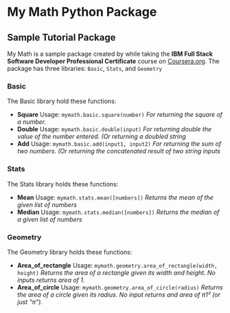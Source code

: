 # My Math Python Package
## Sample Tutorial Package
My Math is a sample package created by while taking the **IBM Full Stack Software Developer Professional Certificate** course on [Coursera.org](https://www.coursera.org/).
The package has three libraries: `Basic`, `Stats`, and `Geometry`

### Basic
The Basic library hold these functions:
* **Square** Usage: `mymath.basic.square(number)`
  *For returning the square of a number.*
* **Double** Usage: `mymath.basic.double(input)`
  *For returning double the value of the number entered. (Or returning a doubled string*
* **Add** Usage: `mymath.basic.add(input1, input2)`
  *For returning the sum of two numbers. (Or returning the concatenated result of two string inputs*

### Stats
The Stats library holds these functions:
* **Mean** Usage: `mymath.stats.mean([numbers])`
  *Returns the mean of the given list of numbers*
*  **Median** Usage: `mymath.stats.median([numbers])`
  *Returns the median of a given list of numbers*

### Geometry
The Geometry library holds these functions:
* **Area_of_rectangle** Usage: `mymath.geometry.area_of_rectangle(width, height)`
  *Returns the area of a rectangle given its width and height. No inputs returns area of 1.*
* **Area_of_circle** Usage: `mymath.geometry.area_of_circle(radius)`
  *Returns the area of a circle given its radius. No input returns  and area of π1² (or just "π").*
